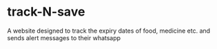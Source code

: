 # track-N-save
A website designed to track the expiry dates of food, medicine etc. and sends alert messages to their whatsapp
